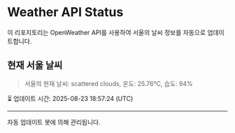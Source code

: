 
# Weather API Status

이 리포지토리는 OpenWeather API를 사용하여 서울의 날씨 정보를 자동으로 업데이트합니다.

## 현재 서울 날씨
> 서울의 현재 날씨: scattered clouds, 온도: 25.76°C, 습도: 94%

⏳ 업데이트 시간: 2025-08-23 18:57:24 (UTC)

---
자동 업데이트 봇에 의해 관리됩니다.
